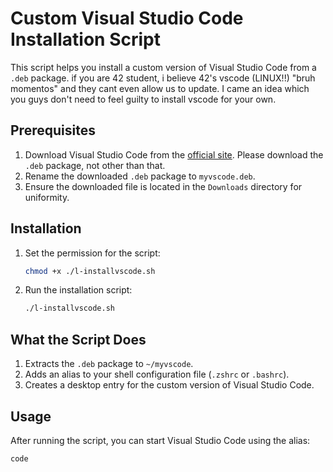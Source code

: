 # Custom Visual Studio Code Installation Script

This script helps you install a custom version of Visual Studio Code from a `.deb` package.
if you are 42 student, i believe 42's vscode (LINUX!!) "bruh momentos" and they cant even allow us to update. I came an idea which you guys don't need to feel guilty to install vscode for your own.

## Prerequisites

1. Download Visual Studio Code from the [official site](https://code.visualstudio.com/). Please download the `.deb` package, not other than that.
2. Rename the downloaded `.deb` package to `myvscode.deb`.
3. Ensure the downloaded file is located in the `Downloads` directory for uniformity.

## Installation

1. Set the permission for the script:
    ```bash
    chmod +x ./l-installvscode.sh
    ```
2. Run the installation script:
    ```bash
    ./l-installvscode.sh
    ```

## What the Script Does

1. Extracts the `.deb` package to `~/myvscode`.
2. Adds an alias to your shell configuration file (`.zshrc` or `.bashrc`).
3. Creates a desktop entry for the custom version of Visual Studio Code.

## Usage

After running the script, you can start Visual Studio Code using the alias:
```bash
code
